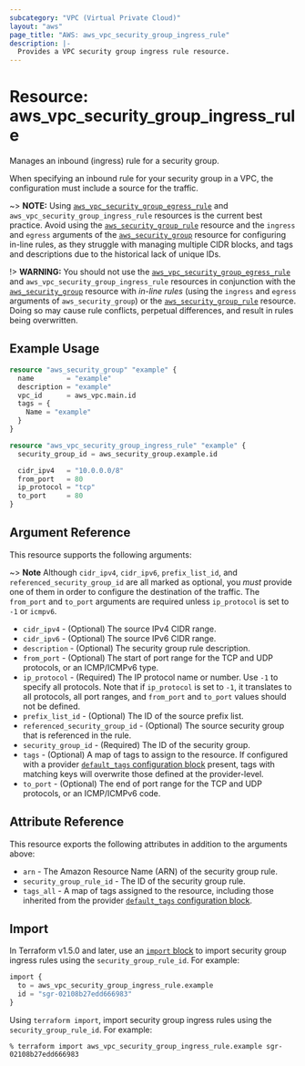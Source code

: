 ```yaml
---
subcategory: "VPC (Virtual Private Cloud)"
layout: "aws"
page_title: "AWS: aws_vpc_security_group_ingress_rule"
description: |-
  Provides a VPC security group ingress rule resource.
---
```


# Resource: aws_vpc_security_group_ingress_rule

Manages an inbound (ingress) rule for a security group.

When specifying an inbound rule for your security group in a VPC, the configuration must include a source for the traffic.

~> **NOTE:** Using [`aws_vpc_security_group_egress_rule`](vpc_security_group_egress_rule.html) and `aws_vpc_security_group_ingress_rule` resources is the current best practice. Avoid using the [`aws_security_group_rule`](security_group_rule.html) resource and the `ingress` and `egress` arguments of the [`aws_security_group`](security_group.html) resource for configuring in-line rules, as they struggle with managing multiple CIDR blocks, and tags and descriptions due to the historical lack of unique IDs.

!> **WARNING:** You should not use the [`aws_vpc_security_group_egress_rule`](vpc_security_group_egress_rule.html) and `aws_vpc_security_group_ingress_rule` resources in conjunction with the [`aws_security_group`](security_group.html) resource with _in-line rules_ (using the `ingress` and `egress` arguments of `aws_security_group`) or the [`aws_security_group_rule`](security_group_rule.html) resource. Doing so may cause rule conflicts, perpetual differences, and result in rules being overwritten.

## Example Usage

```terraform
resource "aws_security_group" "example" {
  name        = "example"
  description = "example"
  vpc_id      = aws_vpc.main.id
  tags = {
    Name = "example"
  }
}

resource "aws_vpc_security_group_ingress_rule" "example" {
  security_group_id = aws_security_group.example.id

  cidr_ipv4   = "10.0.0.0/8"
  from_port   = 80
  ip_protocol = "tcp"
  to_port     = 80
}
```

## Argument Reference

This resource supports the following arguments:

~> **Note** Although `cidr_ipv4`, `cidr_ipv6`, `prefix_list_id`, and `referenced_security_group_id` are all marked as optional, you *must* provide one of them in order to configure the destination of the traffic. The `from_port` and `to_port` arguments are required unless `ip_protocol` is set to `-1` or `icmpv6`.

* `cidr_ipv4` - (Optional) The source IPv4 CIDR range.
* `cidr_ipv6` - (Optional) The source IPv6 CIDR range.
* `description` - (Optional) The security group rule description.
* `from_port` - (Optional) The start of port range for the TCP and UDP protocols, or an ICMP/ICMPv6 type.
* `ip_protocol` - (Required) The IP protocol name or number. Use `-1` to specify all protocols. Note that if `ip_protocol` is set to `-1`, it translates to all protocols, all port ranges, and `from_port` and `to_port` values should not be defined.
* `prefix_list_id` - (Optional) The ID of the source prefix list.
* `referenced_security_group_id` - (Optional) The source security group that is referenced in the rule.
* `security_group_id` - (Required) The ID of the security group.
* `tags` - (Optional) A map of tags to assign to the resource. If configured with a provider [`default_tags` configuration block](https://registry.terraform.io/providers/hashicorp/aws/latest/docs#default_tags-configuration-block) present, tags with matching keys will overwrite those defined at the provider-level.
* `to_port` - (Optional) The end of port range for the TCP and UDP protocols, or an ICMP/ICMPv6 code.

## Attribute Reference

This resource exports the following attributes in addition to the arguments above:

* `arn` - The Amazon Resource Name (ARN) of the security group rule.
* `security_group_rule_id` - The ID of the security group rule.
* `tags_all` - A map of tags assigned to the resource, including those inherited from the provider [`default_tags` configuration block](https://registry.terraform.io/providers/hashicorp/aws/latest/docs#default_tags-configuration-block).

## Import

In Terraform v1.5.0 and later, use an [`import` block](https://developer.hashicorp.com/terraform/language/import) to import security group ingress rules using the `security_group_rule_id`. For example:

```terraform
import {
  to = aws_vpc_security_group_ingress_rule.example
  id = "sgr-02108b27edd666983"
}
```

Using `terraform import`, import security group ingress rules using the `security_group_rule_id`. For example:

```console
% terraform import aws_vpc_security_group_ingress_rule.example sgr-02108b27edd666983
```
